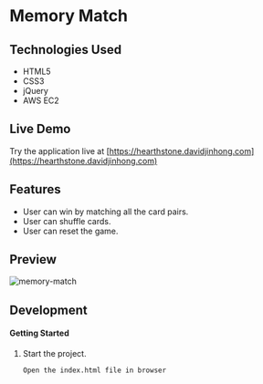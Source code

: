 # Memory Match



## Technologies Used

- HTML5
- CSS3
- jQuery
- AWS EC2

## Live Demo

Try the application live at [https://hearthstone.davidjinhong.com](https://hearthstone.davidjinhong.com)

## Features

- User can win by matching all the card pairs.
- User can shuffle cards.
- User can reset the game.

## Preview

![memory-match](/images/Preview.png)

## Development



#### Getting Started

1. Start the project. 

    ```shell
    Open the index.html file in browser
    ```
